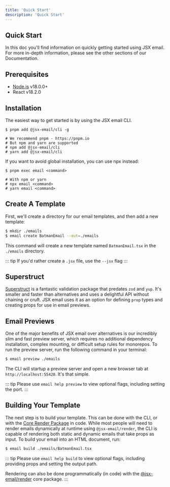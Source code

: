 ```yaml
---
title: 'Quick Start'
description: 'Quick Start'
---
```


## Quick Start

In this doc you'll find information on quickly getting started using JSX email. For more in-depth information, please see the other sections of our Documentation.

## Prerequisites

- [Node.js](https://nodejs.org/en/) v18.0.0+
- React v18.2.0

## Installation

The easiest way to get started is by using the JSX email CLI.

```shell
$ pnpm add @jsx-email/cli -g

# We recommend pnpm - https://pnpm.io
# But npm and yarn are supported
# npm add @jsx-email/cli
# yarn add @jsx-email/cli
```

If you want to avoid global installation, you can use npx instead:

```shell
$ pnpm exec email <command>

# With npm or yarn
# npx email <command>
# yarn email <command>
```

## Create A Template

First, we'll create a directory for our email templates, and then add a new template:

```sh
$ mkdir ./emails
$ email create BatmanEmail --out=./emails
```

This command will create a new template named `BatmanEmail.tsx` in the `./emails` directory.

::: tip
If you'd rather create a `.jsx` file, use the `--jsx` flag
:::

## Superstruct

[Superstruct](https://docs.superstructjs.org/) is a fantastic validation package that predates `zod` and `yup`. It's smaller and faster than alternatives and uses a delightful API without chaining or cruft. JSX email uses it as an option for defining `prop` types and creating props for use in email previews.

## Email Previews

One of the major benefits of JSX email over alternatives is our incredibly slim and fast preview server, which requires no additional dependency installation, complex mounting, or difficult setup rules for monorepos. To run the preview server, run the following command in your terminal:

```sh
$ email preview ./emails
```

The CLI will startup a preview server and open a new browser tab at `http://localhost:55420`. It's that simple.

::: tip
Please use `email help preview` to view optional flags, including setting the port.
:::

## Building Your Template

The next step is to build your template. This can be done with the CLI, or with the [Core Render Package](/docs/core/render) in code. While most people will need to render emails dynamically at runtime using `@jsx-email/render`, the CLI is capable of rendering both static and dynamic emails that take props as input. To build your email into an HTML document, run:

```sh
$ email build ./emails/BatmanEmail.tsx
```

::: tip
Please use `email help build` to view optional flags, including providing props and setting the output path.

Rendering can also be done programmatically (in code) with the [@jsx-email/render](/docs/core/render) core package.
:::
